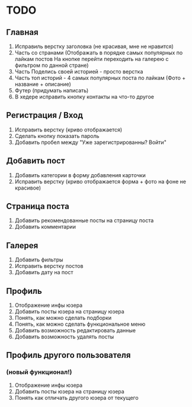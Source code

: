 # TODO

## Главная
1. Исправиль верстку заголовка (не красивая, мне не нравится)
2. Часть со странами 
(Отображать в порядке самых популярных по лайкам постов
На кнопке перейти переходить на галерею с фильтром по данной стране)
3. Часть Поделись своей историей - просто верстка
4. Часть топ историй - 4 самых популярных поста по лайкам
(Фото + название + описание)
5. Футер (придумать написать)
6. В хедере исправить кнопку контакты на что-то другое

## Регистрация / Вход
1. Исправить верстку (криво отображается)
2. Сделать кнопку показать пароль
3. Добавить пробел между "Уже зарегистрированны? Войти"

## Добавить пост
1. Добавить категории в форму добавления карточки
2. Исправить верстку (криво отображается форма + фото на фоне не красивое)

## Страница поста
1. Добавить рекомендованные посты на страницу поста
2. Добавить комментарии

## Галерея
1. Добавить фильтры
2. Исправить верстку постов
3. Добавить дату на пост

## Профиль
1. Отображение инфы юзера
2. Добавить посты юзера на страницу юзера
3. Понять, как можно сделать подборки
4. Понять, как можно сделать функциональное меню
5. Добавить возможность редактировать данные
6. Добавить возможность удалять посты

## Профиль другого пользователя 
### (новый функционал!)
1. Отображение инфы юзера
2. Добавить посты юзера на страницу юзера
3. Понять как отличать другого юзера от текущего





